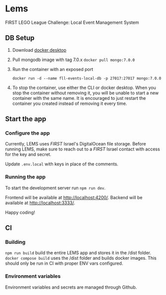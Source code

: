 # Lems

FIRST LEGO League Challenge: Local Event Management System

## DB Setup

1. Download [docker desktop](https://www.docker.com/products/docker-desktop/)

2. Pull mongodb image with tag 7.0.x
   `docker pull mongo:7.0.0`

3. Run the container with an exposed port

   `docker run -d --name fll-events-local-db -p 27017:27017 mongo:7.0.0`

4. To stop the container, use either the CLI or docker desktop.
   When you stop the container without removing it, you will be unable to start a new container with the same name.
   It is encouraged to just restart the container you created instead of removing it every time.

## Start the app

### Configure the app

Currently, LEMS uses _FIRST_ Israel's DigitalOcean file storage. Before running LEMS,
make sure to reach out to a _FIRST_ Israel contact with access for the key and secret.

Update `.env.local` with keys in place of the comments.

### Running the app

To start the development server run `npm run dev`.

Frontend will be available at <http://localhost:4200/>.
Backend will be available at <http://localhost:3333/>.

Happy coding!

## CI

### Building

`npm run build` build the entire LEMS app and stores it in the /dist folder.
`docker compose build` uses the /dist folder and builds docker images. This should only be run in CI with proper ENV vars configured.

### Environment variables

Environment variables and secrets are managed through Github.
